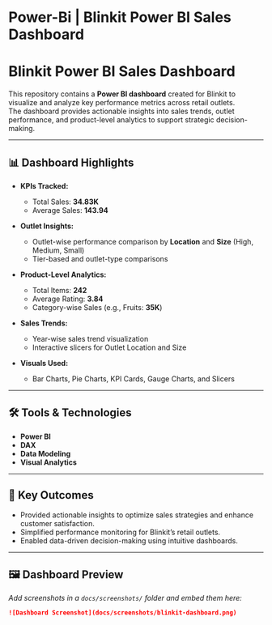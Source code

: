 # Power-Bi | Blinkit Power BI Sales Dashboard
# Blinkit Power BI Sales Dashboard

This repository contains a **Power BI dashboard** created for Blinkit to visualize and analyze key performance metrics across retail outlets.  
The dashboard provides actionable insights into sales trends, outlet performance, and product-level analytics to support strategic decision-making.

---

## 📊 Dashboard Highlights

- **KPIs Tracked:**  
  - Total Sales: **34.83K**  
  - Average Sales: **143.94**

- **Outlet Insights:**  
  - Outlet-wise performance comparison by **Location** and **Size** (High, Medium, Small)
  - Tier-based and outlet-type comparisons

- **Product-Level Analytics:**  
  - Total Items: **242**  
  - Average Rating: **3.84**  
  - Category-wise Sales (e.g., Fruits: **35K**)

- **Sales Trends:**  
  - Year-wise sales trend visualization  
  - Interactive slicers for Outlet Location and Size

- **Visuals Used:**  
  - Bar Charts, Pie Charts, KPI Cards, Gauge Charts, and Slicers

---

## 🛠️ Tools & Technologies
- **Power BI**
- **DAX**
- **Data Modeling**
- **Visual Analytics**

---

## 🚀 Key Outcomes
- Provided actionable insights to optimize sales strategies and enhance customer satisfaction.
- Simplified performance monitoring for Blinkit’s retail outlets.
- Enabled data-driven decision-making using intuitive dashboards.

---

## 🖼️ Dashboard Preview
_Add screenshots in a `docs/screenshots/` folder and embed them here:_

```markdown
![Dashboard Screenshot](docs/screenshots/blinkit-dashboard.png)
